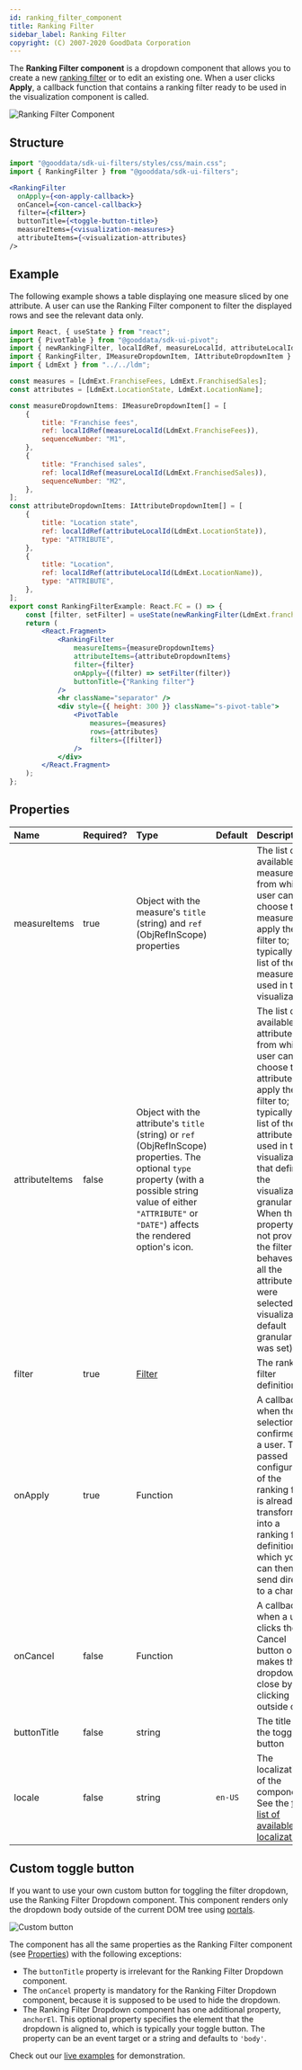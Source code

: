 ```yaml
---
id: ranking_filter_component
title: Ranking Filter
sidebar_label: Ranking Filter
copyright: (C) 2007-2020 GoodData Corporation
---
```


The **Ranking Filter component** is a dropdown component that allows you to create a new [ranking filter](30_tips__filter_visual_components.md#ranking-filter) or to edit an existing one. When a user clicks **Apply**, a callback function that contains a ranking filter ready to be used in the visualization component is called.

![Ranking Filter Component](assets/ranking_filter_combined.png "Ranking Filter Component")

## Structure

```jsx
import "@gooddata/sdk-ui-filters/styles/css/main.css";
import { RankingFilter } from "@gooddata/sdk-ui-filters";

<RankingFilter
  onApply={<on-apply-callback>}
  onCancel={<on-cancel-callback>}
  filter={<filter>}
  buttonTitle={<toggle-button-title>}
  measureItems={<visualization-measures>}
  attributeItems={<visualization-attributes}
/>
```     

## Example

The following example shows a table displaying one measure sliced by one attribute. A user can use the Ranking Filter component to filter the displayed rows and see the relevant data only.

```jsx
import React, { useState } from "react";
import { PivotTable } from "@gooddata/sdk-ui-pivot";
import { newRankingFilter, localIdRef, measureLocalId, attributeLocalId } from "@gooddata/sdk-model";
import { RankingFilter, IMeasureDropdownItem, IAttributeDropdownItem } from "@gooddata/sdk-ui-filters"; 
import { LdmExt } from "../../ldm";

const measures = [LdmExt.FranchiseFees, LdmExt.FranchisedSales];
const attributes = [LdmExt.LocationState, LdmExt.LocationName];

const measureDropdownItems: IMeasureDropdownItem[] = [
    {
        title: "Franchise fees",
        ref: localIdRef(measureLocalId(LdmExt.FranchiseFees)),
        sequenceNumber: "M1",
    },
    {
        title: "Franchised sales",
        ref: localIdRef(measureLocalId(LdmExt.FranchisedSales)),
        sequenceNumber: "M2",
    },
];
const attributeDropdownItems: IAttributeDropdownItem[] = [
    {
        title: "Location state",
        ref: localIdRef(attributeLocalId(LdmExt.LocationState)),
        type: "ATTRIBUTE",
    },
    {
        title: "Location",
        ref: localIdRef(attributeLocalId(LdmExt.LocationName)),
        type: "ATTRIBUTE",
    },
];
export const RankingFilterExample: React.FC = () => {
    const [filter, setFilter] = useState(newRankingFilter(LdmExt.franchiseSalesLocalId, "TOP", 3));
    return (
        <React.Fragment>
            <RankingFilter
                measureItems={measureDropdownItems}
                attributeItems={attributeDropdownItems}
                filter={filter}
                onApply={(filter) => setFilter(filter)}
                buttonTitle={"Ranking filter"}
            />
            <hr className="separator" />
            <div style={{ height: 300 }} className="s-pivot-table">
                <PivotTable 
                    measures={measures} 
                    rows={attributes} 
                    filters={[filter]} 
                />
            </div>
        </React.Fragment>
    );
};
```
## Properties

| Name                         | Required? | Type                                                            | Default                                   | Description                                                                                                                                                                                                                                                                                                                                   |
| :--------------------------- | :-------- | :-------------------------------------------------------------- | :---------------------------------------- | :-------------------------------------------------------------------------------------------------------------------------------------------------------------------------------------------------------------------------------------------------------------------------------------------------------------------------------------------- |
| measureItems                 | true      | Object with the measure's `title` (string) and `ref` (ObjRefInScope) properties                                                                |                                           | The list of available measures from which a user can choose the measure to apply the filter to; typically, the list of the measures used in the visualization                                                                                                    |
| attributeItems                 | false      | Object with the attribute's `title` (string) or `ref` (ObjRefInScope) properties. The optional `type` property (with a possible string value of either `"ATTRIBUTE"` or `"DATE"`) affects the rendered option's icon.                                                               |                                           | The list of available attributes from which a user can choose the attribute to apply the filter to; typically, the list of the attributes used in the visualization that defines the visualization granularity. When the property is not provided, the filter behaves as if all the attributes were selected (the visualization default granularity was set) .|
| filter                       | true      | [Filter](30_tips__filter_visual_components.md#ranking-filter) |                                           | The ranking filter definition                                                                                                                                                                                                                                                                                                           |
| onApply                      | true      | Function                                                        |                                           | A callback when the selection is confirmed by a user. The passed configuration of the ranking filter is already transformed into a ranking filter definition, which you can then send directly to a chart.                                                                                                                        |
| onCancel                     | false     | Function                                                        |                                           | A callback when a user clicks the Cancel button or makes the dropdown close by clicking outside of it                                                                                                                                                                                                                                        |
| buttonTitle                  | false     | string                                                          |                                           | The title of the toggle button                                                                                                                                                                                                                                                                                                                           |
| locale                       | false     | string                                                          | `en-US`                                   | The localization of the component. See the [full list of available localizations](https://github.com/gooddata/gooddata-ui-sdk/blob/master/libs/sdk-ui/src/base/localization/Locale.ts).                                                                                                                                                                        |

## Custom toggle button

If you want to use your own custom button for toggling the filter dropdown, use the Ranking Filter Dropdown component. This component renders only the dropdown body outside of the current DOM tree using [portals](https://reactjs.org/docs/portals.html).

![Custom button](assets/ranking_filter_custom_button.png "Custom button")

The component has all the same properties as the Ranking Filter component (see [Properties](#Properties)) with the following exceptions:
* The `buttonTitle` property is irrelevant for the Ranking Filter Dropdown component.
* The `onCancel` property is mandatory for the Ranking Filter Dropdown component, because it is supposed to be used to hide the dropdown.
* The Ranking Filter Dropdown component has one additional property, `anchorEl`. This optional property specifies the element that the dropdown is aligned to, which is typically your toggle button. The property can be an event target or a string and defaults to `'body'`.

Check out our [live examples](https://github.com/gooddata/gooddata-ui-sdk/tree/master/examples/sdk-examples) for demonstration.
